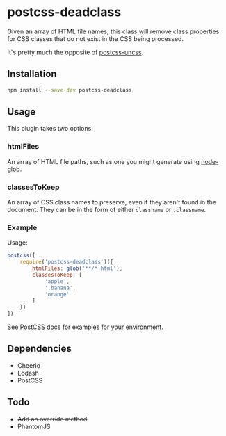 # postcss-deadclass

Given an array of HTML file names, this class will remove class properties for CSS classes that do not exist in the CSS being processed.

It's pretty much the opposite of [postcss-uncss](https://github.com/RyanZim/postcss-uncss).

## Installation

~~~ bash
npm install --save-dev postcss-deadclass
~~~

## Usage

This plugin takes two options:

### htmlFiles

An array of HTML file paths, such as one you might generate using [node-glob](https://github.com/isaacs/node-glob).

### classesToKeep

An array of CSS class names to preserve, even if they aren't found in the document. They can be in the form of either `classname` or `.classname`.

### Example

Usage:

~~~ javascript
postcss([
	require('postcss-deadclass')({
		htmlFiles: glob('**/*.html'),
		classesToKeep: [
			'apple',
			'.banana',
			'orange'
		]
	})
])
~~~

See [PostCSS](https://github.com/postcss/postcss) docs for examples for your environment.

## Dependencies

* Cheerio
* Lodash
* PostCSS

## Todo

* ~~Add an override method~~
* PhantomJS